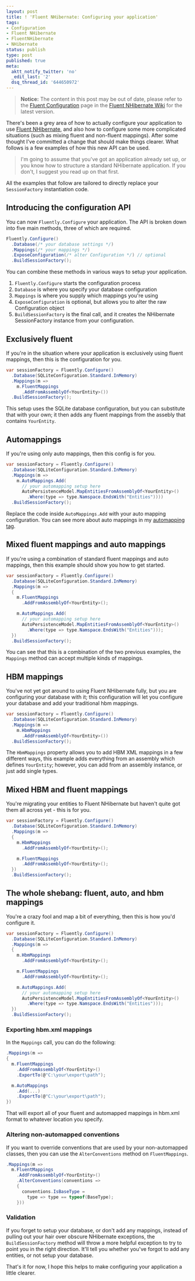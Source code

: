 ```yaml
---
layout: post
title: ! 'Fluent NHibernate: Configuring your application'
tags:
- Configuration
- Fluent NHibernate
- FluentNHibernate
- NHibernate
status: publish
type: post
published: true
meta:
  aktt_notify_twitter: 'no'
  _edit_last: '2'
  dsq_thread_id: '644650972'
---
```

> **Notice:** The content in this post may be out of date, please refer to the [Fluent Configuration](https://github.com/jagregory/fluent-nhibernate/wiki/Fluent-configuration) page in the [Fluent NHibernate Wiki](https://github.com/jagregory/fluent-nhibernate/wiki) for the latest version.

There's been a grey area of how to actually configure your application to use [Fluent NHibernate](http://www.fluentnhibernate.org), and also how to configure some more complicated situations (such as mixing fluent and non-fluent mappings). After some thought I've committed a change that should make things clearer. What follows is a few examples of how this new API can be used.

<!-- more -->

> I'm going to assume that you've got an application already set up, or you know how to structure a standard NHibernate application. If you don't, I suggest you read up on that first.

All the examples that follow are tailored to directly replace your `SessionFactory` instantiation code.

## Introducing the configuration API

You can now `Fluently.Configure` your application. The API is broken down into five main methods, three of which are required.

``` csharp
Fluently.Configure()
  .Database(/* your database settings */)
  .Mappings(/* your mappings */)
  .ExposeConfiguration(/* alter Configuration */) // optional
  .BuildSessionFactory();
```

You can combine these methods in various ways to setup your application.

  1. `Fluently.Configure` starts the configuration process
  2. `Database` is where you specify your database configuration
  3. `Mappings` is where you supply which mappings you're using
  4. `ExposeConfiguration` is optional, but allows you to alter the raw Configuration object
  5. `BuildSessionFactory` is the final call, and it creates the NHibernate SessionFactory instance from your configuration.

## Exclusively fluent

If you're in the situation where your application is exclusively using fluent mappings, then this is the configuration for you.

``` csharp
var sessionFactory = Fluently.Configure()
  .Database(SQLiteConfiguration.Standard.InMemory)
  .Mappings(m =>
    m.FluentMappings
      .AddFromAssemblyOf<YourEntity>())
  .BuildSessionFactory();
```

This setup uses the SQLite database configuration, but you can substitute that with your own; it then adds any fluent mappings from the assebly that contains `YourEntity`.

## Automappings

If you're using only auto mappings, then this config is for you.

``` csharp
var sessionFactory = Fluently.Configure()
  .Database(SQLiteConfiguration.Standard.InMemory)
  .Mappings(m =>
    m.AutoMappings.Add(
      // your automapping setup here
      AutoPersistenceModel.MapEntitiesFromAssemblyOf<YourEntity>()
        .Where(type => type.Namspace.EndsWith("Entities"))))
  .BuildSessionFactory();
```

Replace the code inside `AutoMappings.Add` with your auto mapping configuration. You can see more about auto mappings in my [automapping tag](http://blog.jagregory.com/tag/automapping/).

## Mixed fluent mappings and auto mappings

If you're using a combination of standard fluent mappings and auto mappings, then this example should show you how to get started.

``` csharp
var sessionFactory = Fluently.Configure()
  .Database(SQLiteConfiguration.Standard.InMemory)
  .Mappings(m =>
  {
    m.FluentMappings
      .AddFromAssemblyOf<YourEntity>();

    m.AutoMappings.Add(
      // your automapping setup here
      AutoPersistenceModel.MapEntitiesFromAssemblyOf<YourEntity>()
        .Where(type => type.Namspace.EndsWith("Entities")));
  })
  .BuildSessionFactory();
```

You can see that this is a combination of the two previous examples, the `Mappings` method can accept multiple kinds of mappings.

## HBM mappings

You've not yet got around to using Fluent NHibernate fully, but you are configuring your database with it; this configuration will let you configure your database and add your traditional hbm mappings.

``` csharp
var sessionFactory = Fluently.Configure()
  .Database(SQLiteConfiguration.Standard.InMemory)
  .Mappings(m =>
    m.HbmMappings
      .AddFromAssemblyOf<YourEntity>())
  .BuildSessionFactory();
```

The `HbmMappings` property allows you to add HBM XML mappings in a few different ways, this example adds everything from an assembly which defines `YourEntity`; however, you can add from an assembly instance, or just add single types.

## Mixed HBM and fluent mappings

You're migrating your entities to Fluent NHibernate but haven't quite got them all across yet - this is for you.

``` csharp
var sessionFactory = Fluently.Configure()
  .Database(SQLiteConfiguration.Standard.InMemory)
  .Mappings(m =>
  {
    m.HbmMappings
      .AddFromAssemblyOf<YourEntity>();

    m.FluentMappings
      .AddFromAssemblyOf<YourEntity>();
  })
  .BuildSessionFactory();
```

## The whole shebang: fluent, auto, and hbm mappings

You're a crazy fool and map a bit of everything, then this is how you'd configure it.

``` csharp
var sessionFactory = Fluently.Configure()
  .Database(SQLiteConfiguration.Standard.InMemory)
  .Mappings(m =>
  {
    m.HbmMappings
      .AddFromAssemblyOf<YourEntity>();

    m.FluentMappings
      .AddFromAssemblyOf<YourEntity>();

    m.AutoMappings.Add(
      // your automapping setup here
      AutoPersistenceModel.MapEntitiesFromAssemblyOf<YourEntity>()
        .Where(type => type.Namspace.EndsWith("Entities")));
  })
  .BuildSessionFactory();
```

### Exporting hbm.xml mappings

In the `Mappings` call, you can do the following:

``` csharp
.Mappings(m =>
{
  m.FluentMappings
    .AddFromAssemblyOf<YourEntity>()
    .ExportTo(@"C:\your\export\path");

  m.AutoMappings
    .Add(...)
    .ExportTo(@"C:\your\export\path");
})
```

That will export all of your fluent and automapped mappings in hbm.xml format to whatever location you specify.

### Altering non-automapped conventions

If you want to override conventions that are used by your non-automapped classes, then you can use the `AlterConventions` method on `FluentMappings`.

``` csharp
.Mappings(m =>
  m.FluentMappings
    .AddFromAssemblyOf<YourEntity>()
    .AlterConventions(conventions =>
    {
      conventions.IsBaseType =
        type => type == typeof(BaseType);
    }))
```

### Validation

If you forget to setup your database, or don't add any mappings, instead of pulling out your hair over obscure NHibernate exceptions, the `BuildSessionFactory` method will throw a more helpful exception to try to point you in the right direction. It'll tell you whether you've forgot to add any entities, or not setup your database.

That's it for now, I hope this helps to make configuring your application a little clearer.

